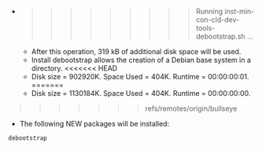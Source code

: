* >>>>>>>>> Running inst-min-con-cld-dev-tools-debootstrap.sh ...
  * After this operation, 319 kB of additional disk space will be used.
  * Install debootstrap allows the creation of a Debian base system in a directory.
<<<<<<< HEAD
  * Disk size = 902920K. Space Used = 404K. Runtime = 00:00:00:01.
=======
  * Disk size = 1130184K. Space Used = 404K. Runtime = 00:00:00:00.
>>>>>>> refs/remotes/origin/bullseye
  * The following NEW packages will be installed:
  ```bash
debootstrap
  ```
